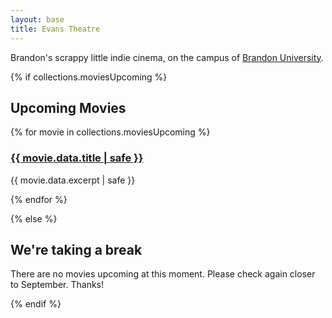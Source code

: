 ```yaml
---
layout: base
title: Evans Theatre
---
```


Brandon's scrappy little indie cinema, on the campus of [Brandon University](https://www.brandonu.ca/).


{% if collections.moviesUpcoming %}

## Upcoming Movies

{% for movie in collections.moviesUpcoming %}

### [{{ movie.data.title | safe }}]({{movie.data.permalink}})

{{ movie.data.excerpt | safe }}

{% endfor %}

{% else %}

## We're taking a break

There are no movies upcoming at this moment. Please check again closer to September. Thanks!

{% endif %}